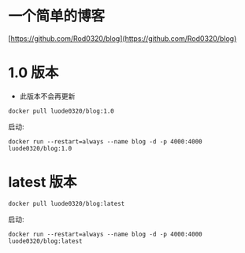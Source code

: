 # 一个简单的博客

[https://github.com/Rod0320/blog](https://github.com/Rod0320/blog)

# 1.0 版本

- 此版本不会再更新

```shell
docker pull luode0320/blog:1.0
```

启动:

```shell
docker run --restart=always --name blog -d -p 4000:4000 luode0320/blog:1.0
```

# latest 版本

```shell
docker pull luode0320/blog:latest
```

启动:

```shell
docker run --restart=always --name blog -d -p 4000:4000 luode0320/blog:latest
```

